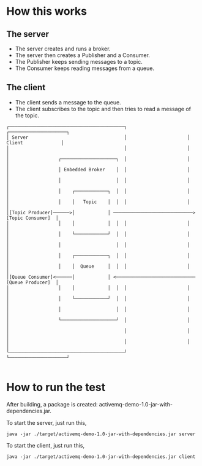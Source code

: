 # How this works

## The server

- The server creates and runs a broker.
- The server then creates a Publisher and a Consumer.
- The Publisher keeps sending messages to a topic.
- The Consumer keeps reading messages from a queue.


## The client
- The client sends a message to the queue.
- The client subscribes to the topic and then tries to read a message of the topic.


```               
┌──────────────────────────────────────────┐                      ┌─────────────────────┐
│ Server                                   │                      │ Client              │
│                                          │                      │                     │                                
│                  ┌────────────────────┐  │                      │                     │
│                  │ Embedded Broker    │  │                      │                     │
│                  │                    │  │                      │                     │
│                  │    ┌────────────┐  │  │                      │                     │
│                  │    │   Topic    │  │  │                      │                     │
│[Topic Producer]──────>│            │ ─────────────────────────────> [Topic Consumer]  │
│                  │    │            │  │  │                      │                     │
│                  │    └────────────┘  │  │                      │                     │
│                  │                    │  │                      │                     │              
│                  │    ┌────────────┐  │  │                      │                     │
│                  │    │  Queue     │  │  │                      │                     │
│[Queue Consumer]<──────│            │ <───────────────────────────── [Queue Producer]  │
│                  │    │            │  │  │                      │                     │
│                  │    └────────────┘  │  │                      │                     │
│                  │                    │  │                      │                     │     
│                  └────────────────────┘  │                      │                     │  
│                                          │                      │                     │
│                                          │                      │                     │  
└──────────────────────────────────────────┘                      └─────────────────────┘ 
                  
```


# How to run the test

After building, a package is created: activemq-demo-1.0-jar-with-dependencies.jar.

To start the server, just run this,
```
java -jar ./target/activemq-demo-1.0-jar-with-dependencies.jar server
```

To start the client, just run this,
```
java -jar ./target/activemq-demo-1.0-jar-with-dependencies.jar client
```
